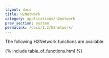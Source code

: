 ```yaml
---
layout: docs
title: H2Network
category: applications/h2network
prev_section: system
permalink: /docs/1.2/h2network/
---
```


The following H2Network functions are available:

{% include table_of_functions.html %}
